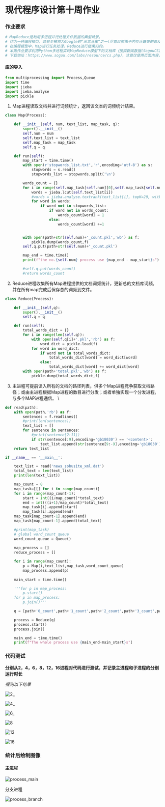 # 现代程序设计第十周作业



### 作业要求

```python
# MapReduce是利用多进程并行处理文件数据的典型场景。
# 作为一种编程模型，其甚至被称为Google的”三驾马车“之一(尽管目前由于内存计算等的普及已经被逐渐淘汰)。
# 在编程模型中，Map进行任务处理，Reduce进行结果归约。
# 本周作业要求利用Python多进程实现MapReduce模型下的文档库（搜狐新闻数据(SogouCS)，
# 下载地址：https://www.sogou.com/labs/resource/cs.php），注意仅使用页面内容，即新闻正文）词频统计功能。
```



#### 库的导入

```python
from multiprocessing import Process,Queue
import time
import jieba
import jieba.analyse
import pickle
```



1. Map进程读取文档并进行词频统计，返回该文本的词频统计结果。

```python
class Map(Process):

    def __init__(self, num, text_list, map_task, q):
        super().__init__()
        self.num = num
        self.text_list = text_list
        self.map_task = map_task
        self.q = q

    def run(self):
        map_start = time.time()
        with open(r'stopwords_list.txt','r',encoding='utf-8') as s:
            stopwords = s.read()
            stopwords_list = stopwords.split('\n')

        words_count = {}
        for i in range(self.map_task[self.num][0],self.map_task[self.num][1]):
            words = jieba.lcut(self.text_list[i])
            #words = jieba.analyse.textrank(text_list[i], topK=20, withWeight=False)
            for word in words:
                if word not in stopwords_list:
                    if word not in words_count:
                        words_count[word] = 1
                    else:
                        words_count[word] +=1


        with open(path+str(self.num)+'_count.pkl','wb') as f:
            pickle.dump(words_count,f)
        self.q.put(path+str(self.num)+'_count.pkl')

        map_end = time.time()
        print(f"the no.{self.num} process use {map_end - map_start}s")

        #self.q.put(words_count)
        #return words_count
```



2. Reduce进程收集所有Map进程提供的文档词频统计，更新总的文档库词频，并在所有map完成后保存总的词频到文件。

```python
class Reduce(Process):

    def __init__(self,q):
        super().__init__()
        self.q = q

    def run(self):
        total_words_dict = {}
        for i in range(len(self.q)):
            with open(self.q[i]+'.pkl','rb') as f:
                word_dict = pickle.load(f)
            for word in word_dict:
                if word not in total_words_dict:
                    total_words_dict[word] = word_dict[word]
                else:
                    total_words_dict[word] += word_dict[word]
        with open(path+'total.pkl','wb') as f:
            pickle.dump(total_words_dict,f)
```



3. 主进程可提前读入所有的文档的路径列表，供多个Map进程竞争获取文档路径；或由主进程根据Map进程的数目进行分发；或者单独实现一个分发进程，与多个MAP进程通信。 \

```python
def read(path):
    with open(path,'rb') as f:
        sentences = f.readlines()
        #print(len(sentences))
        text_list = []
        for sentence in sentences:
            #print(sentence[2:11])
            if str(sentence[:9],encoding='gb18030') == '<content>':
                text_list.append(str(sentence[9:-9],encoding='gb18030'))
    return text_list
```

```python
if __name__ == '__main__':

    text_list = read('news_sohusite_xml.dat')
    total_text = len(text_list)
    print(len(text_list))

    map_count = 8
    map_task=[[] for i in range(map_count)]
    for i in range(map_count-1):
        start = int((i/map_count)*total_text)
        end = int(((i+1)/map_count)*total_text)
        map_task[i].append(start)
        map_task[i].append(end)
    map_task[map_count-1].append(end)
    map_task[map_count-1].append(total_text)

    #print(map_task)
    # global word_count_queue
    word_count_queue = Queue()
    
    map_process = []
    reduce_process = []

    for i in range(map_count):
        p = Map(i,text_list,map_task,word_count_queue)
        map_process.append(p)
    
    main_start = time.time()

    '''for p in map_process:
        p.start()
    for p in map_process:
        p.join()'''

    q = [path+'0_count',path+'1_count',path+'2_count',path+'3_count',path+'4_count',path+'5_count',path+'6_count',path+'7_count']

    process = Reduce(q)
    process.start()
    process.join()

    main_end = time.time()
    print(f"The whole process use {main_end-main_start}s")
```



### 代码测试

**分别从2，4，6，8，12，16进程对代码进行测试，并记录主进程和子进程的分别运行时长**

*得到以下结果*

![2_](/Users/xihe/Desktop/2_.png)

![4_](/Volumes/HIKVISION/week10_project/picture/4_.png)

![6_](/Volumes/HIKVISION/week10_project/picture/6_.png)

![8](/Volumes/HIKVISION/week10_project/picture/8.png)

![12](/Volumes/HIKVISION/week10_project/picture/12.png)

![16](/Volumes/HIKVISION/week10_project/picture/16.png)

### 统计后绘制图像

#### 主进程

![process_main](/Volumes/HIKVISION/week10_project/process_main.png)

分支进程

![process_branch](/Volumes/HIKVISION/week10_project/process_branch.png)

